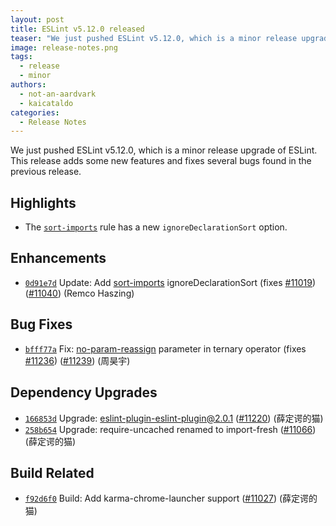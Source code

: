```yaml
---
layout: post
title: ESLint v5.12.0 released
teaser: "We just pushed ESLint v5.12.0, which is a minor release upgrade of ESLint. This release adds some new features and fixes several bugs found in the previous release."
image: release-notes.png
tags:
  - release
  - minor
authors:
  - not-an-aardvark
  - kaicataldo
categories:
  - Release Notes
---
```


We just pushed ESLint v5.12.0, which is a minor release upgrade of ESLint. This release adds some new features and fixes several bugs found in the previous release.

## Highlights

* The [`sort-imports`](/docs/rules/sort-imports) rule has a new `ignoreDeclarationSort` option.

## Enhancements


* [`0d91e7d`](https://github.com/eslint/eslint/commit/0d91e7d28e5eba79a6032165cdef5d4549d26462) Update: Add [sort-imports](/docs/rules/sort-imports) ignoreDeclarationSort (fixes [#11019](https://github.com/eslint/eslint/issues/11019)) ([#11040](https://github.com/eslint/eslint/issues/11040)) (Remco Haszing)




## Bug Fixes


* [`bfff77a`](https://github.com/eslint/eslint/commit/bfff77ad4eaa02e2e62481c986634df38d5db6e5) Fix: [no-param-reassign](/docs/rules/no-param-reassign) parameter in ternary operator (fixes [#11236](https://github.com/eslint/eslint/issues/11236)) ([#11239](https://github.com/eslint/eslint/issues/11239)) (周昊宇)






## Dependency Upgrades


* [`166853d`](https://github.com/eslint/eslint/commit/166853d9c59db493f0b1bb68a67ad868662a4205) Upgrade: eslint-plugin-eslint-plugin@2.0.1 ([#11220](https://github.com/eslint/eslint/issues/11220)) (薛定谔的猫)
* [`258b654`](https://github.com/eslint/eslint/commit/258b6541f61dc3a9ae64e200680766a11c3dd316) Upgrade: require-uncached renamed to import-fresh ([#11066](https://github.com/eslint/eslint/issues/11066)) (薛定谔的猫)




## Build Related


* [`f92d6f0`](https://github.com/eslint/eslint/commit/f92d6f05c4dcd4a3a0616871e10b31edae9dfad5) Build: Add karma-chrome-launcher support ([#11027](https://github.com/eslint/eslint/issues/11027)) (薛定谔的猫)
